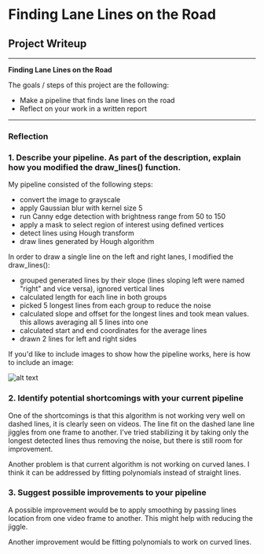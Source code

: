 # **Finding Lane Lines on the Road** 

## Project Writeup

---

**Finding Lane Lines on the Road**

The goals / steps of this project are the following:
* Make a pipeline that finds lane lines on the road
* Reflect on your work in a written report


[//]: # (Image References)

[image1]: ./examples/grayscale.jpg "Grayscale"

---

### Reflection

### 1. Describe your pipeline. As part of the description, explain how you modified the draw_lines() function.

My pipeline consisted of the following steps:
 - convert the image to grayscale
 - apply Gaussian blur with kernel size 5
 - run Canny edge detection with brightness range from 50 to 150
 - apply a mask to select region of interest using defined vertices
 - detect lines using Hough transform
 - draw lines generated by Hough algorithm

In order to draw a single line on the left and right lanes, I modified the draw_lines():
 - grouped generated lines by their slope (lines sloping left were named "right" and vice versa), ignored vertical lines
 - calculated length for each line in both groups
 - picked 5 longest lines from each group to reduce the noise
 - calculated slope and offset for the longest lines and took mean values. this allows averaging all 5 lines into one
 - calculated start and end coordinates for the average lines
 - drawn 2 lines for left and right sides

If you'd like to include images to show how the pipeline works, here is how to include an image: 

![alt text][image1]


### 2. Identify potential shortcomings with your current pipeline

One of the shortcomings is that this algorithm is not working very well on dashed lines, it is clearly seen on videos. The line fit on the dashed lane line jiggles from one frame to another. I've tried stabilizing it by taking only the longest detected lines thus removing the noise, but there is still room for improvement.

Another problem is that current algorithm is not working on curved lanes. I think it can be addressed by fitting polynomials instead of straight lines.

### 3. Suggest possible improvements to your pipeline

A possible improvement would be to apply smoothing by passing lines location from one video frame to another. This might help with reducing the jiggle.

Another improvement would be fitting polynomials to work on curved lines.
